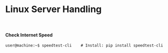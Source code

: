 # Linux Server Handling

&nbsp;

#### Check Internet Speed
```console
user@machine:~$ speedtest-cli    # Install: pip install speedtest-cli
```
